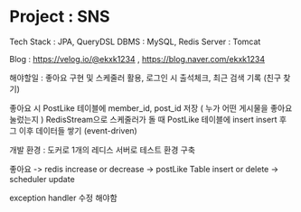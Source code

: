 # Project : SNS
Tech Stack : JPA, QueryDSL
DBMS : MySQL, Redis
Server : Tomcat

Blog : https://velog.io/@ekxk1234  ,  https://blog.naver.com/ekxk1234

해야할일 : 좋아요 구현 및 스케줄러 활용, 로그인 시 출석체크, 최근 검색 기록 (친구 찾기)

좋아요 시 PostLike 테이블에 member_id, post_id 저장 ( 누가 어떤 게시물을 좋아요 눌렀는지 )
RedisStream으로 스케줄러가 돌 때 PostLike 테이블에 insert
insert 후 그 이후 데이터들 쌓기 (event-driven)

개발 환경 : 도커로 1개의 레디스 서버로 테스트 환경 구축


좋아요 -> redis increase or decrease -> postLike Table insert or delete -> scheduler update

exception handler 수정 해야함